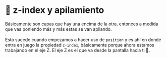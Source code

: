 # 🎯 z-index y apilamiento

Básicamente son capas que hay una encima de la otra, entonces a medida que vas poniendo más y más estas se van apilando.\
.\
Esto sucede cuando empezamos a hacer uso de `position` y es ahí en donde entra en juego la propiedad `z-index`, básicamente porque ahora estamos trabajando en el eje Z. El eje Z es el que va desde la pantalla hacia ti 🤯.
